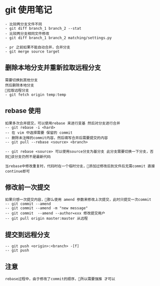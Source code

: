 # git 使用笔记

    - 比较两分支文件不同
    - git diff branch_1 branch_2 --stat
    - 比较两分支相同文件修改
    - git diff branch_1 branch_2 matching/settings.py

    - pr 之前如果不能自动合并，合并分支
    - git merge source target

## 删除本地分支并重新拉取远程分支
    需要切换到其他分支
    然后删除本地分支
    拉取远程分支
    - git fetch origin temp:temp

## rebase 使用
    如果多次合并提交，可以使用rebase 来进行变基 然后对分支进行合并
    -- git rebase -i <hard>
    -- 在 vim 中选择需要 保留的 commit
    -- 删除未注释的commit内容，然后填写合并后需要提交的内容
    -- git pull --rebase <source> <branch>
    
    -- git rebase <source> 可以使用source分支为基分支 此分支需要切换一下分支，否则该分支仍然不是最新代码
    
    当rebase中修改重复时，代码时在一个临时分支，添加过修改后到文件后无需commit 直接 continue即可
## 修改前一次提交
    如果只想一次提交内容，那么使用 amend 参数来修改上次提交，此时只提交一次commit
    -- git commit --amend 
    -- git commit --amend -m "new message"
    -- git commit  --amend --author=xxx 修改提交用户
    -- git pull origin master:master 从远程

## 提交到远程分支
    -- git push <origin>:<branch> -[f]
    -- git push
## 注意
	rebase过程中，由于修改了commit的顺序，所以需要强推 才可以
